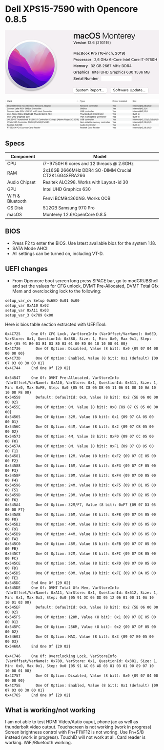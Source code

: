 # Dell XPS15-7590 with Opencore 0.8.5
<p align="center">
  <img src="Docs/AboutThisMac.png" align=center">
 </p>
 <p align="center">
  <img src="Docs/PCI.png" align=center">
 </p>

## Specs
| **Component** | **Model** |
| ------------- | --------- |
| CPU | i7-9750H 6 cores and 12 threads @ 2.6GHz |
| RAM | 2x16GB 2666MHz DDR4 SO-DIMM Crucial CT2K16G4SFRA266 |
| Audio Chipset | Realtek ALC298. Works with Layout-id 30 |
| GPU | Intel UHD Graphics 630 |
| WiFi & Bluetooth | Fenvi BCM94360NG. Works OOB |
| OS Disk | 512GB Samsung 970 Pro |
| macOS | Monterey 12.6/OpenCore 0.8.5

## BIOS
- Press F2 to enter the BIOS. Use latest available bios for the system 1.18.
- SATA Mode AHCI
- All settings can be turned on, including VT-D.

## UEFI changes
- From Opencore boot screen long press SPACE bar, go to modGRUBShell and set the values for CFG unlock, DVMT Pre-Allocated, DVMT Total Gfx Mem and overclocking lock to the following:
```
setup_var_cv Setup 0x6ED 0x01 0x00
setup_var 0xA10 0x02
setup_var 0xA11 0x03
setup_var_3 0x789 0x00
```

Here is bios table section extracted with UEFITool:
```
0x4C725     One Of: CFG Lock, VarStoreInfo (VarOffset/VarName): 0x6ED, VarStore: 0x1, QuestionId: 0x380, Size: 1, Min: 0x0, Max 0x1, Step: 0x0 {05 91 B0 03 B1 03 80 03 01 00 ED 06 10 10 00 01 00}
0x4C736       One Of Option: Disabled, Value (8 bit): 0x0 {09 07 04 00 00 00 00}
0x4C73D       One Of Option: Enabled, Value (8 bit): 0x1 (default) {09 07 03 00 30 00 01}
0x4C744     End One Of {29 02}

0x54547     One Of: DVMT Pre-Allocated, VarStoreInfo (VarOffset/VarName): 0xA10, VarStore: 0x1, QuestionId: 0x611, Size: 1, Min: 0x0, Max 0xFE, Step: 0x0 {05 91 C8 05 DB 05 11 06 01 00 10 0A 10 10 00 FE 00}
0x54558       Default: DefaultId: 0x0, Value (8 bit): 0x2 {5B 06 00 00 00 02}
0x5455E       One Of Option: 0M, Value (8 bit): 0x0 {09 07 C9 05 00 00 00}
0x54565       One Of Option: 32M, Value (8 bit): 0x1 {09 07 CA 05 00 00 01}
0x5456C       One Of Option: 64M, Value (8 bit): 0x2 {09 07 CB 05 00 00 02}
0x54573       One Of Option: 4M, Value (8 bit): 0xF0 {09 07 CC 05 00 00 F0}
0x5457A       One Of Option: 8M, Value (8 bit): 0xF1 {09 07 CD 05 00 00 F1}
0x54581       One Of Option: 12M, Value (8 bit): 0xF2 {09 07 CE 05 00 00 F2}
0x54588       One Of Option: 16M, Value (8 bit): 0xF3 {09 07 CF 05 00 00 F3}
0x5458F       One Of Option: 20M, Value (8 bit): 0xF4 {09 07 D0 05 00 00 F4}
0x54596       One Of Option: 24M, Value (8 bit): 0xF5 {09 07 D1 05 00 00 F5}
0x5459D       One Of Option: 28M, Value (8 bit): 0xF6 {09 07 D2 05 00 00 F6}
0x545A4       One Of Option: 32M/F7, Value (8 bit): 0xF7 {09 07 D3 05 00 00 F7}
0x545AB       One Of Option: 36M, Value (8 bit): 0xF8 {09 07 D4 05 00 00 F8}
0x545B2       One Of Option: 40M, Value (8 bit): 0xF9 {09 07 D5 05 00 00 F9}
0x545B9       One Of Option: 44M, Value (8 bit): 0xFA {09 07 D6 05 00 00 FA}
0x545C0       One Of Option: 48M, Value (8 bit): 0xFB {09 07 D7 05 00 00 FB}
0x545C7       One Of Option: 52M, Value (8 bit): 0xFC {09 07 D8 05 00 00 FC}
0x545CE       One Of Option: 56M, Value (8 bit): 0xFD {09 07 D9 05 00 00 FD}
0x545D5       One Of Option: 60M, Value (8 bit): 0xFE {09 07 DA 05 00 00 FE}
0x545DC     End One Of {29 02}
0x545DE     One Of: DVMT Total Gfx Mem, VarStoreInfo (VarOffset/VarName): 0xA11, VarStore: 0x1, QuestionId: 0x612, Size: 1, Min: 0x1, Max 0x3, Step: 0x0 {05 91 DC 05 DD 05 12 06 01 00 11 0A 10 10 01 03 00}
0x545EF       Default: DefaultId: 0x0, Value (8 bit): 0x2 {5B 06 00 00 00 02}
0x545F5       One Of Option: 128M, Value (8 bit): 0x1 {09 07 DE 05 00 00 01}
0x545FC       One Of Option: 256M, Value (8 bit): 0x2 {09 07 DF 05 00 00 02}
0x54603       One Of Option: MAX, Value (8 bit): 0x3 {09 07 E0 05 00 00 03}
0x5460A     End One Of {29 02}

0x4C746     One Of: Overclocking Lock, VarStoreInfo (VarOffset/VarName): 0x789, VarStore: 0x1, QuestionId: 0x381, Size: 1, Min: 0x0, Max 0x1, Step: 0x0 {05 91 AC 03 AD 03 81 03 01 00 89 07 10 10 00 01 00}
0x4C757       One Of Option: Disabled, Value (8 bit): 0x0 {09 07 04 00 00 00 00}
0x4C75E       One Of Option: Enabled, Value (8 bit): 0x1 (default) {09 07 03 00 30 00 01}
0x4C765     End One Of {29 02}
```
## What is working/not working
I am not able to test HDMI Video/Autio ouput, phone jac as well as thunderbolt video output. Touchscreen is not working (work in progress)
Screen brightness control with Fn+F11/F12 is not woring. Use Fn+S/B instead (work in progress). TouchID will not work at all.
Card reader is working. WiFi/Bluetooth working.
